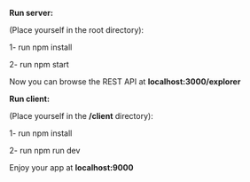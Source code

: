 **Run server:**

(Place yourself in the root directory):

1- run npm install

2- run npm start

Now you can browse the REST API at **localhost:3000/explorer**


**Run client:**

(Place yourself in the **/client** directory):

1- run npm install

2- run npm run dev

Enjoy your app at **localhost:9000**
